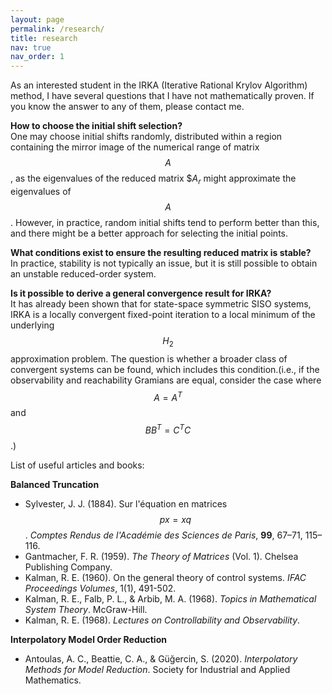 ```yaml
---
layout: page
permalink: /research/
title: research
nav: true
nav_order: 1
---
```


As an interested student in the IRKA (Iterative Rational Krylov Algorithm) method, I have several questions that I have not mathematically proven. If you know the answer to any of them, please contact me.

**How to choose the initial shift selection?**  
One may choose initial shifts randomly, distributed within a region containing the mirror image of the numerical range of matrix $$A$$, as the eigenvalues of the reduced matrix $$A_r$ might approximate the eigenvalues of $$A$$. However, in practice, random initial shifts tend to perform better than this, and there might be a better approach for selecting the initial points.

**What conditions exist to ensure the resulting reduced matrix is stable?**  
In practice, stability is not typically an issue, but it is still possible to obtain an unstable reduced-order system.

**Is it possible to derive a general convergence result for IRKA?**  
It has already been shown that for state-space symmetric SISO systems, IRKA is a locally convergent fixed-point iteration to a local minimum of the underlying $$H_2$$ approximation problem. The question is whether a broader class of convergent systems can be found, which includes this condition.(i.e., if the observability and reachability Gramians are equal, consider the case where $$A = A^T$$ and $$BB^T = C^T C$$.)



List of useful articles and books:

**Balanced Truncation**
- Sylvester, J. J. (1884). Sur l'équation en matrices $$px = xq$$. *Comptes Rendus de l'Académie des Sciences de Paris*, **99**, 67–71, 115–116.
- Gantmacher, F. R. (1959). *The Theory of Matrices* (Vol. 1). Chelsea Publishing Company.
- Kalman, R. E. (1960). On the general theory of control systems. *IFAC Proceedings Volumes*, 1(1), 491-502.
- Kalman, R. E., Falb, P. L., & Arbib, M. A. (1968). *Topics in Mathematical System Theory*. McGraw-Hill.
- Kalman, R. E. (1968). *Lectures on Controllability and Observability*.

**Interpolatory Model Order Reduction**
- Antoulas, A. C., Beattie, C. A., & Güğercin, S. (2020). *Interpolatory Methods for Model Reduction*. Society for Industrial and Applied Mathematics.



